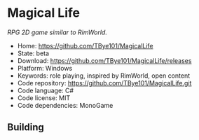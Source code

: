 # Magical Life

_RPG 2D game similar to RimWorld._

- Home: https://github.com/TBye101/MagicalLife
- State: beta
- Download: https://github.com/TBye101/MagicalLife/releases
- Platform: Windows
- Keywords: role playing, inspired by RimWorld, open content
- Code repository: https://github.com/TBye101/MagicalLife.git
- Code language: C#
- Code license: MIT
- Code dependencies: MonoGame

## Building
